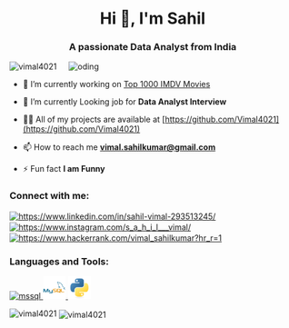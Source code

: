  <h1 align="center">Hi 👋, I'm Sahil</h1>
<h3 align="center">A passionate Data Analyst from India</h3>

<img align="right" alt="oding" width="400" sr="![image](https://github.com/Vimal4021/Vimal4021/assets/138787150/31785c5f-1b7f-46f4-b0b4-d77c1524cb96)
">

<p align="left"> <img src="https://komarev.com/ghpvc/?username=vimal4021&label=Profile%20views&color=0e75b6&style=flat" alt="vimal4021" /> </p>

- 🔭 I’m currently working on [Top 1000 IMDV Movies](https://github.com/Vimal4021)

- 🌱 I’m currently Looking job for **Data Analyst Interview**

- 👨‍💻 All of my projects are available at [https://github.com/Vimal4021](https://github.com/Vimal4021)

- 📫 How to reach me **vimal.sahilkumar@gmail.com**

- ⚡ Fun fact **I am Funny**

<h3 align="left">Connect with me:</h3>
<p align="left">
<a href="https://linkedin.com/in/https://www.linkedin.com/in/sahil-vimal-293513245/" target="blank"><img align="center" src="https://raw.githubusercontent.com/rahuldkjain/github-profile-readme-generator/master/src/images/icons/Social/linked-in-alt.svg" alt="https://www.linkedin.com/in/sahil-vimal-293513245/" height="30" width="40" /></a>
<a href="https://instagram.com/https://www.instagram.com/s_a_h_i_l___vimal/" target="blank"><img align="center" src="https://raw.githubusercontent.com/rahuldkjain/github-profile-readme-generator/master/src/images/icons/Social/instagram.svg" alt="https://www.instagram.com/s_a_h_i_l___vimal/" height="30" width="40" /></a>
<a href="https://www.hackerrank.com/https://www.hackerrank.com/vimal_sahilkumar?hr_r=1" target="blank"><img align="center" src="https://raw.githubusercontent.com/rahuldkjain/github-profile-readme-generator/master/src/images/icons/Social/hackerrank.svg" alt="https://www.hackerrank.com/vimal_sahilkumar?hr_r=1" height="30" width="40" /></a>
</p>

<h3 align="left">Languages and Tools:</h3>
<p align="left"> <a href="https://www.microsoft.com/en-us/sql-server" target="_blank" rel="noreferrer"> <img src="https://www.svgrepo.com/show/303229/microsoft-sql-server-logo.svg" alt="mssql" width="40" height="40"/> </a> <a href="https://www.mysql.com/" target="_blank" rel="noreferrer"> <img src="https://raw.githubusercontent.com/devicons/devicon/master/icons/mysql/mysql-original-wordmark.svg" alt="mysql" width="40" height="40"/> </a> <a href="https://www.python.org" target="_blank" rel="noreferrer"> <img src="https://raw.githubusercontent.com/devicons/devicon/master/icons/python/python-original.svg" alt="python" width="40" height="40"/> </a> </p>

<p><img align="left" src="https://github-readme-stats.vercel.app/api/top-langs?username=vimal4021&show_icons=true&locale=en&layout=compact" alt="vimal4021" /></p>

<p>&nbsp;<img align="center" src="https://github-readme-stats.vercel.app/api?username=vimal4021&show_icons=true&locale=en" alt="vimal4021" /></p>



